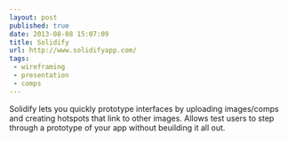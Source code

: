 ```yaml
---
layout: post
published: true
date: 2013-08-08 15:07:09
title: Solidify 
url: http://www.solidifyapp.com/
tags: 
 - wireframing
 - presentation
 - comps
---
```


Solidify lets you quickly prototype interfaces by uploading images/comps and creating hotspots that link to other images. Allows test users to step through a prototype of your app without beuilding it all out.